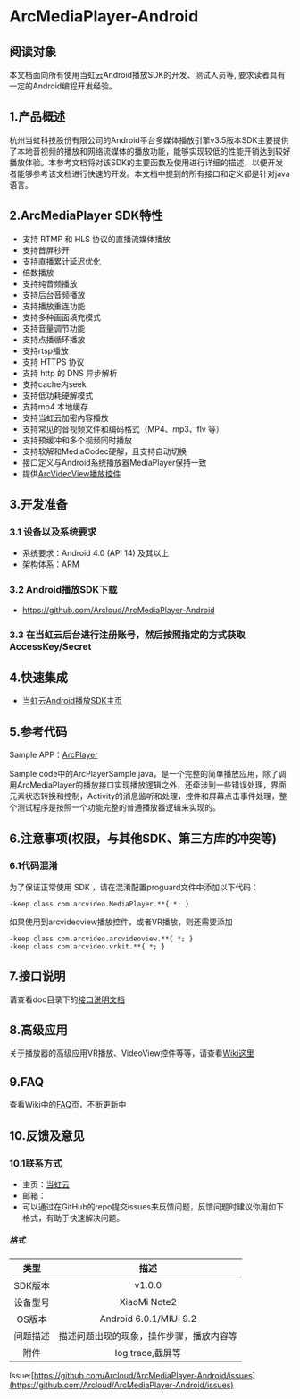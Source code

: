 # ArcMediaPlayer-Android #
## 阅读对象 ##
本文档面向所有使用当虹云Android播放SDK的开发、测试人员等, 要求读者具有一定的Android编程开发经验。
## 1.产品概述 ##
杭州当虹科技股份有限公司的Android平台多媒体播放引擎v3.5版本SDK主要提供了本地音视频的播放和网络流媒体的播放功能，能够实现较低的性能开销达到较好播放体验。本参考文档将对该SDK的主要函数及使用进行详细的描述，以便开发者能够参考该文档进行快速的开发。本文档中提到的所有接口和定义都是针对java语言。
## 2.ArcMediaPlayer SDK特性 ##
- 支持 RTMP 和 HLS 协议的直播流媒体播放
- 支持首屏秒开
- 支持直播累计延迟优化
- 倍数播放
- 支持纯音频播放
- 支持后台音频播放
- 支持播放重连功能
- 支持多种画面填充模式
- 支持音量调节功能   
- 支持点播循环播放
- 支持rtsp播放
- 支持 HTTPS 协议
- 支持 http 的 DNS 异步解析
- 支持cache内seek
- 支持低功耗硬解模式
- 支持mp4 本地缓存
- 支持当虹云加密内容播放
- 支持常见的音视频文件和编码格式（MP4、mp3、flv 等）
- 支持预缓冲和多个视频同时播放
- 支持软解和MediaCodec硬解，且支持自动切换
- 接口定义与Android系统播放器MediaPlayer保持一致
- 提供[ArcVideoView播放控件](https://github.com/Arcloud/ArcMediaPlayer-Android/wiki/ArcVideoView%E6%8E%A7%E4%BB%B6)

## 3.开发准备 ##
### 3.1 设备以及系统要求 ###
- 系统要求：Android 4.0 (API 14) 及其以上
- 架构体系：ARM

### 3.2 Android播放SDK下载 ###
- https://github.com/Arcloud/ArcMediaPlayer-Android

### 3.3 在当虹云后台进行注册账号，然后按照指定的方式获取AccessKey/Secret

## 4.快速集成 ##
- [当虹云Android播放SDK主页](https://github.com/Arcloud/ArcMediaPlayer-Android/wiki)

## 5.参考代码 ##
Sample APP：[ArcPlayer](https://github.com/Arcloud/ArcMediaPlayer-Android/tree/master/sample/sampleplayer)

Sample code中的ArcPlayerSample.java，是一个完整的简单播放应用，除了调用ArcMediaPlayer的播放接口实现播放逻辑之外，还牵涉到一些错误处理，界面元素状态转换和控制，Activity的消息监听和处理，控件和屏幕点击事件处理，整个测试程序是按照一个功能完整的普通播放器逻辑来实现的。

## 6.注意事项(权限，与其他SDK、第三方库的冲突等) ##
### 6.1代码混淆 ###
为了保证正常使用 SDK ，请在混淆配置proguard文件中添加以下代码：
```
-keep class com.arcvideo.MediaPlayer.**{ *; }
```

如果使用到arcvideoview播放控件，或者VR播放，则还需要添加

```
-keep class com.arcvideo.arcvideoview.**{ *; }
-keep class com.arcvideo.vrkit.**{ *; }
```

## 7.接口说明 ##

请查看doc目录下的[接口说明文档](https://github.com/Arcloud/ArcMediaPlayer-Android/tree/master/doc/)

## 8.高级应用 ##
关于播放器的高级应用VR播放、VideoView控件等等，请查看[Wiki这里](https://github.com/Arcloud/ArcMediaPlayer-Android/wiki/%E9%AB%98%E7%BA%A7%E5%BA%94%E7%94%A8)

## 9.FAQ ##
查看Wiki中的[FAQ](https://github.com/Arcloud/ArcMediaPlayer-Android/wiki/FAQ)页，不断更新中

## 10.反馈及意见 ##
### 10.1联系方式 ###
- 主页：[当虹云](http://www.danghongyun.com/)
- 邮箱：
- 可以通过在GitHub的repo提交issues来反馈问题，反馈问题时建议你用如下格式，有助于快速解决问题。
##### 格式 #####

|  类型   |           描述           |
| :---: | :--------------------: |
| SDK版本 |         v1.0.0         |
| 设备型号  |      XiaoMi Note2      |
| OS版本  | Android 6.0.1/MIUI 9.2 |
| 问题描述  |  描述问题出现的现象，操作步骤，播放内容等  |
|  附件   |     log,trace,截屏等      |

Issue:[https://github.com/Arcloud/ArcMediaPlayer-Android/issues](https://github.com/Arcloud/ArcMediaPlayer-Android/issues)
